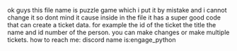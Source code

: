 ok guys this file name is puzzle game which i put it by mistake and i cannot change it so dont mind it cause inside in the file it has a super good code that can create a ticket data.
for example the id of the ticket the title the name and id number of the person.
you can make changes or make multiple tickets.
how to reach me: discord name is:engage_python 
